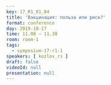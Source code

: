 ```yaml
---
key: 17_R1_01_04
title: 'Вакцинация: польза или риск?'
format: conference
day: 2019-10-17
time: 11.00 – 11.30
room: room-1
tags:
  - symposium-17-r1-1
speakers: [ kozlov_rs ]
draft: false
videoId: null
presentation: null
---
```

